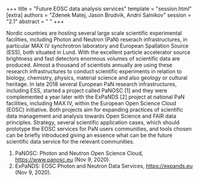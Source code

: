 +++
title = "Future EOSC data analysis services"
template = "session.html"
[extra]
authors = "Zdenek Matej, Jason Brudvik, Andrii Salnikov"
session = "2.1"
abstract = " "
+++

Nordic countries are hosting several large scale scientific experimental facilities, including Photon and Neutron (PaN) reserach infrastructures, in particular MAX IV synchrotron laboratory and European Spallation Source (ESS), both situated in Lund. With the excellent particle accelerator source brightness and fast detectors enormous volumes of scientific data are produced. Almost a thousand of scientists annually are using these research infrastructures to conduct scientific experiments in relation to biology, chemistry, physics, material science and also geology or cultural heritage. In late 2018 several European PaN research infrastructures, including ESS, started a project called PaNOSC [1] and they were complemented a year later with the ExPaNDS [2] project at national PaN facilities, including MAX IV, within the European Open Science Cloud (EOSC) initiative. Both projects aim for expanding practices of scientific data management and analysis towards Open Science and FAIR data principles. Strategy, several scientific application cases, which should prototype the EOSC services for PaN users communities, and tools chosen can be briefly introduced giving an essence what can be the future scientific data service for the relevant communities.

1. PaNOSC: Photon and Neutron Open Science Cloud, https://www.panosc.eu (Nov 9, 2020).
2. ExPaNDS: EOSC Photon and Neutron Data Services, https://expands.eu (Nov 9, 2020).
